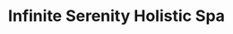 ---
title: "Infinite Serenity Holistic Spa"
url: /langley/infinite-serenity-holistic-spa/
shop: beauty
---